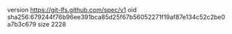 version https://git-lfs.github.com/spec/v1
oid sha256:679244f76b96ee391bca85d25f67b56052271f19af87e134c52c2be0a7b3c679
size 2228
